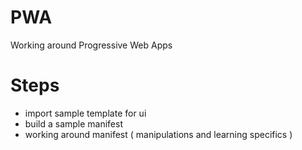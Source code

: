 # PWA
Working around Progressive Web Apps

# Steps

- import sample template for ui
- build a sample manifest
- working around manifest ( manipulations and learning specifics )
